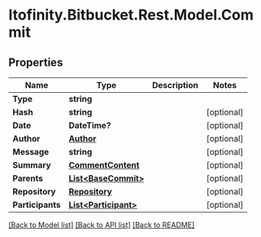 # Itofinity.Bitbucket.Rest.Model.Commit
## Properties

Name | Type | Description | Notes
------------ | ------------- | ------------- | -------------
**Type** | **string** |  | 
**Hash** | **string** |  | [optional] 
**Date** | **DateTime?** |  | [optional] 
**Author** | [**Author**](Author.md) |  | [optional] 
**Message** | **string** |  | [optional] 
**Summary** | [**CommentContent**](CommentContent.md) |  | [optional] 
**Parents** | [**List&lt;BaseCommit&gt;**](BaseCommit.md) |  | [optional] 
**Repository** | [**Repository**](Repository.md) |  | [optional] 
**Participants** | [**List&lt;Participant&gt;**](Participant.md) |  | [optional] 

[[Back to Model list]](../README.md#documentation-for-models) [[Back to API list]](../README.md#documentation-for-api-endpoints) [[Back to README]](../README.md)

